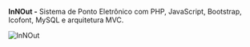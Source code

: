 **InNOut -** Sistema de Ponto Eletrônico com PHP, JavaScript, Bootstrap, Icofont, MySQL e arquitetura MVC.

![InNOut](https://github.com/lucasrmagalhaes/innout-php/blob/main/extras/innout.gif)
